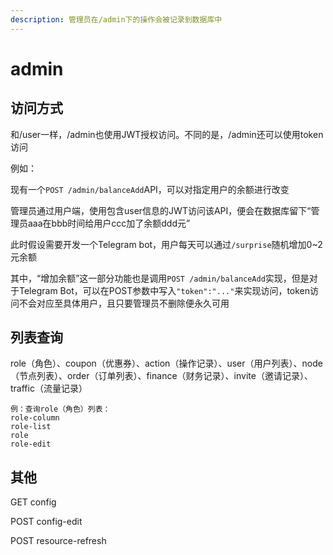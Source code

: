 ```yaml
---
description: 管理员在/admin下的操作会被记录到数据库中
---
```


# admin

## 访问方式

和/user一样，/admin也使用JWT授权访问。不同的是，/admin还可以使用token访问

例如：

现有一个`POST /admin/balanceAdd`API，可以对指定用户的余额进行改变

管理员通过用户端，使用包含user信息的JWT访问该API，便会在数据库留下“管理员aaa在bbb时间给用户ccc加了余额ddd元”

此时假设需要开发一个Telegram bot，用户每天可以通过`/surprise`随机增加0~2元余额

其中，“增加余额”这一部分功能也是调用`POST /admin/balanceAdd`实现，但是对于Telegram Bot，可以在POST参数中写入`"token":"..."`来实现访问，token访问不会对应至具体用户，且只要管理员不删除便永久可用

## 列表查询

role（角色）、coupon（优惠券）、action（操作记录）、user（用户列表）、node（节点列表）、order（订单列表）、finance（财务记录）、invite（邀请记录）、traffic（流量记录）

```text
例：查询role（角色）列表：
role-column
role-list
role
role-edit
```

## 其他

GET config

POST config-edit

POST resource-refresh

